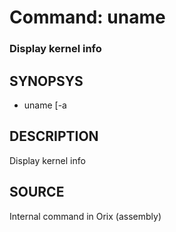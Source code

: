 # Command: uname

### Display kernel info

## SYNOPSYS
+ uname [-a

## DESCRIPTION
Display kernel info

## SOURCE
Internal command in Orix (assembly)
